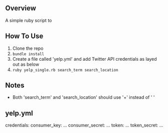 ## Overview

A simple ruby script to 

## How To Use

1. Clone the repo
1. `bundle install`
1. Create a file called 'yelp.yml' and add Twitter API credentials as layed out as below
1. `ruby yelp_single.rb search_term search_location`

## Notes

+ Both 'search_term' and 'search_location' should use '+' instead of ' '

## yelp.yml

credentials:
  consumer_key: ...
  consumer_secret: ...
  token: ...
  token_secret: ...